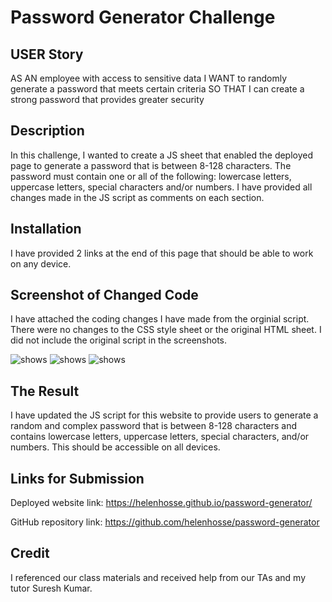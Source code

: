 # Password Generator Challenge

## USER Story

AS AN employee with access to sensitive data
I WANT to randomly generate a password that meets certain criteria
SO THAT I can create a strong password that provides greater security

## Description

In this challenge, I wanted to create a JS sheet that enabled the deployed page to generate a password that is between 8-128 characters. The password must contain one or all of the following: lowercase letters, uppercase letters, special characters and/or numbers. I have provided all changes made in the JS script as comments on each section.

## Installation

I have provided 2 links at the end of this page that should be able to work on any device.

## Screenshot of Changed Code

I have attached the coding changes I have made from the orginial script. There were no changes to the CSS style sheet or the original HTML sheet. I did not include the original script in the screenshots.

<img src="![](password-changes1.PNG)" alt=shows the changes made to the top part of the JS sheet.>
<img src="![](password-changes2.PNG)" alt=shows the changes made to the middle section of JS sheet.>
<img src="![](password-changes3.PNG)" alt=shows the final part of the changes made to the JS sheet.>

## The Result

I have updated the JS script for this website to provide users to generate a random and complex password that is between 8-128 characters and contains lowercase letters, uppercase letters, special characters, and/or numbers. This should be accessible on all devices.

## Links for Submission

Deployed website link: https://helenhosse.github.io/password-generator/

GitHub repository link: https://github.com/helenhosse/password-generator

## Credit

I referenced our class materials and received help from our TAs and my tutor Suresh Kumar.